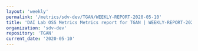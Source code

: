 ```yaml
---
layout: 'weekly'
permalink: '/metrics/sdv-dev/TGAN/WEEKLY-REPORT-2020-05-10'
title: 'DAI Lab OSS Metrics Metrics report for TGAN | WEEKLY-REPORT-2020-05-10'
organization: 'sdv-dev'
repository: 'TGAN'
current_date: '2020-05-10'
---
```

